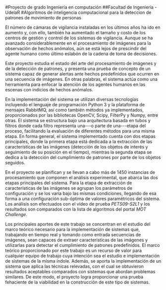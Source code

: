 #Proyecto de grado Ingeniería en computación
##Facultad de Ingeniería - UdelaR
#Algoritmos de inteligencia computacional para la deteccion de patrones de movimiento de personas

El número de cámaras de vigilancia instaladas en los últimos años ha ido en aumento y, con ello, también ha aumentado el tamaño y costo de los centros de gestión y control de los sistemas de vigilancia. Aunque se ha avanzado considerablemente en el procesamiento de imágenes para la observación de hechos anómalos, aún se está lejos de prescindir del agente humano como último eslabón de la cadena de toma de decisiones.
    
Este proyecto estudia el estado del arte del procesamiento de imágenes y de la detección de patrones, y presenta una prueba de concepto de un sistema capaz de generar alertas ante hechos predefinidos que ocurren en una secuencia de imágenes. En otras palabras, el sistema actúa como una herramienta para enfocar la atención de los agentes humanos en las escenas con indicios de hechos anómalos.
    
En la implementación del sistema se utilizan diversas tecnologías incluyendo el lenguaje de programación Python 3 y la plataforma de mensajes RabbitMQ, así como también métodos ya implementados, proporcionados por las bibliotecas OpenCV, Scipy, FilterPy y Numpy, entre otras. El sistema se estructura bajo una arquitectura basada en tubos y filtros donde cada filtro representa una---o parte de una---etapa del proceso, facilitando la evaluación de diferentes métodos para una misma etapa. En forma general, el sistema implementado cuenta con dos etapas principales, donde la primera etapa está dedicada a la extracción de las características de las imágenes (detección de los objetos de interés y seguimiento de su posición en el tiempo), mientras la segunda etapa se dedica a la detección del cumplimiento de patrones por parte de los objetos seguidos. 

En el proyecto se planifican y se llevan a cabo más de 1450 instancias de procesamiento que componen el análisis experimental, que abarca las dos etapas principales del sistema. Para la etapa de extracción de características de las imágenes se agrupan los parámetros de configuración y se los varía bajo las mismas condiciones, llegando de esa forma a una configuración sub-óptima de valores paramétricos del sistema. Los análisis son efectuados con el vídeo de prueba _PETS09-S2L1_ y los resultados son comparados con la lista de algoritmos del portal _MOT Challenge_.
    
Los principales aportes de este trabajo se concentran en el estudio del marco teórico necesario para la implementación de sistemas que, trabajando en tiempo real y tomando como entrada secuencias de imágenes, sean capaces de extraer características de las imágenes y utilizarlas para detectar el cumplimiento de patrones predefinidos. El marco teórico proporcionado por este trabajo es un recurso de valor para cualquier equipo de trabajo cuya intención sea el estudio e implementación de sistemas de la misma índole. Además, se aporta la implementación de un sistema que aplica las técnicas relevadas, con el cual se obtuvieron resultados aceptables comparados con sistemas que abordan problemas similares. De este modo, el proyecto logra proporcionar una prueba fehaciente de la viabilidad en la construcción de este tipo de sistemas.    
